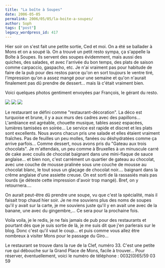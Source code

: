 ```yaml
---
title: "La boîte à Soupes"
date: 2006-05-05
permalink: 2006/05/05/la-boite-a-soupes/
author: Soph
tags: ["post"]
legacy_wordpress_id: 417
---
```


Hier soir on s'est fait une petite sortie, Ced et moi. On a été se ballader à Mons et on a soupé là. On a trouvé un petit resto sympa, ça s'appelle la Boîte à Soupes. Ils servent des soupes évidemment, mais aussi des quiches, des salades, et avec l'arrivée du bon temps, des plats de saison comme carpaccio, gaspacho, etc. Je n'ai vraiment pas pour habitude de faire de la pub pour des restos parce qu'on en sort toujours le ventre tiré, l'impression qu'on a assez mangé pour une semaine et qu'on n'aurait finalement pas dû prendre de dessert... mais là c'était vraiment bien.

Voici quelques photos gentiment envoyées par François, le gérant du resto.

<img src="https://64k.be/wp-content/uploads/2006/general/Resto-façade.gif" />

<!-- excerpt -->

<img src="https://64k.be/wp-content/uploads/2006/general/Resto-bar.gif" />

<img src="https://64k.be/wp-content/uploads/2006/general/Resto-salle.gif" />

Le restaurant se défini comme "restaurant-décoration". La déco est turquoise et brune, il y a aux murs des cadres avec des papillons... L'ambiance est agréable, chouette musique, tables assez espacées, lumières tamisées en soirée... Le service est rapide et discret et les plats sont excellents. Nous avons chacun pris une salade et elles étaient vraiment fraîches. Pas de feuilles un peu molles, fanées ou déshydratées comme ça arrive parfois... Comme dessert, nous avons pris du "Gateau aux trois chocolats". Je m'attendais, un peu comme à Bruxelles à un minuscule carré de cake avec coulis de chocolat baignant dans une mini-flaque de sauce anglaise... et bien non, c'est carrément un quartier de gateau au chocolat, avec une couche de mousse pralinée sous une couche de mousse au chocolat blanc, le tout sous un glaçage de chocolat noir.... baignant dans la crême anglaise d'une assiette creuse. On est sorti de là rassasiés mais pas lourds (je déteste cette impression d'avoir trop mangé). Bref, on y retournera....

On aurait peut-être dû prendre une soupe, vu que c'est la spécialité, mais il faisait trop chaud hier soir. Je ne me souviens plus des noms de soupes qu'il y avait sur la carte, je me souviens juste qu'il y en avait une avec de la banane, une avec du gingembre,... Ce sera pour la prochaine fois.

Voila voila, je le redis, je ne fais jamais de pub pour des restaurants et pourtant dès que je suis sortie de là, je me suis dit que j'en parlerais sur le blog. Donc c'est qu'il vaut le coup... et puis comme vous allez être nombreux à visiter Mons pour le passage du Giro...

Le restaurant se trouve dans la rue de la Clef, numéro 33. C'est une petite rue qui débouche sur la Grand Place de Mons, facile à trouver... Pour réserver, éventuellement, voici le numéro de téléphone : 0032(0)65/59 03 59
